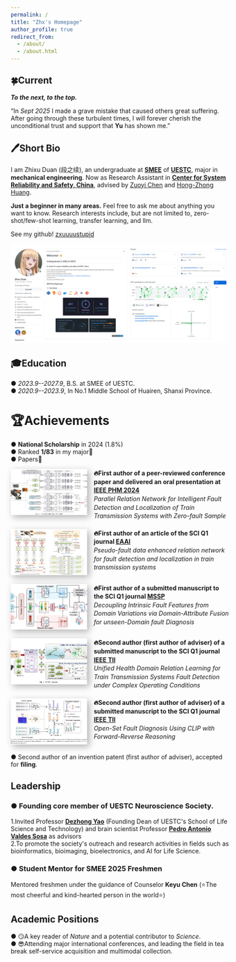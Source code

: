 ```yaml
---
permalink: /
title: "Zhx's Homepage"
author_profile: true
redirect_from: 
  - /about/
  - /about.html
---
```

🍀Current
----------
***To the next, to the top.***

“In *Sept 2025* I made a grave mistake that caused others great suffering. After going through these turbulent times, I will forever cherish the unconditional trust and support that **Yu** has shown me.”


🖊Short Bio
-----
I am Zhixu Duan (段之续), an undergraduate at [**SMEE**](https://www.smee.uestc.edu.cn/) of [**UESTC**](https://www.uestc.edu.cn/), major in **mechanical engineering**. Now as Research Assistant in [**Center for System Reliability and Safety, China**](http://relialab.org/), advised by [Zuoyi Chen](https://scholar.google.com/citations?user=nffqj1QAAAAJ&hl=zh-CN&oi=ao) and [Hong-Zhong Huang](https://www.researchgate.net/profile/Hong-Zhong-Huang).    

**Just a beginner in many areas.** Feel free to ask me about anything you want to know.   Research interests include, but are not limited to, zero-shot/few-shot learning, transfer learning, and llm. 

See my github!  [zxuuuustupid](https://github.com/zxuuuustupid)

![github](/images/github.png)

        
🎓Education
------
&#9679; *2023.9--2027.9*, B.S. at SMEE of UESTC.   
&#9679; *2020.9--2023.9*, In No.1 Middle School of Huairen, Shanxi Province.



🏆Achievements
======
&#9679; **National Scholarship** in 2024 (1.8%)   
&#9679; Ranked **1/83** in my major🥇   
&#9679; Papers📃 
<div style="display: flex; align-items: flex-start; margin-bottom: 20px;">
  <img src="/images/PHM.png" alt="PHM" 
       style="width:35%; aspect-ratio: 5/3; height:auto; object-fit:cover; margin-right: 15px; box-shadow:5px 5px 15px rgba(0,0,0,0.3);"/>
  <div style="line-height:1.4; flex:1;">
    <p style="margin:0; font-weight:bold;"> 🔥First author of a peer-reviewed conference paper and delivered an oral presentation at <a href="https://2024.globalphm.org/">IEEE PHM 2024</a></p>
    <p style="margin:0; font-style:italic;">Parallel Relation Network for Intelligent Fault Detection and Localization of Train Transmission Systems with Zero-fault Sample</p>
  </div>
</div>

<div style="display: flex; align-items: flex-start; margin-bottom: 20px;">
  <img src="/images/EAAI.png" alt="EAAI" 
       style="width:35%; aspect-ratio: 5/3; height:auto; object-fit:cover; margin-right: 15px; box-shadow:5px 5px 15px rgba(0,0,0,0.3);"/>
  <div style="line-height:1.4; flex:1;">
    <p style="margin:0; font-weight:bold;">🔥First author of an article of the SCI Q1 journal <a href="https://www.sciencedirect.com/journal/engineering-applications-of-artificial-intelligence">EAAI</a></p>
    <p style="margin:0; font-style:italic;">Pseudo-fault data enhanced relation network for fault detection and localization in train transmission systems</p>
  </div>
</div>

<div style="display: flex; align-items: flex-start; margin-bottom: 20px;">
  <img src="/images/CZSL.png" alt="CZSL" 
       style="width:35%; aspect-ratio: 5/3; height:auto; object-fit:cover; margin-right: 15px; box-shadow:5px 5px 15px rgba(0,0,0,0.3);"/>
  <div style="line-height:1.4; flex:1;">
    <p style="margin:0; font-weight:bold;">🔥First author of a submitted manuscript to the SCI Q1 journal <a href="https://www.sciencedirect.com/journal/mechanical-systems-and-signal-processing">MSSP</a></p>
    <p style="margin:0; font-style:italic;">Decoupling Intrinsic Fault Features from Domain Variations via Domain-Attribute Fusion for unseen-Domain fault Diagnosis</p>
  </div>
</div>

<div style="display: flex; align-items: flex-start; margin-bottom: 20px;">
  <img src="/images/UHDRL.png" alt="UHDRL" 
       style="width:35%; aspect-ratio: 5/3; height:auto; object-fit:cover; margin-right: 15px; box-shadow:5px 5px 15px rgba(0,0,0,0.3);"/>
  <div style="line-height:1.4; flex:1;">
    <p style="margin:0; font-weight:bold;">🔥Second author (first author of adviser) of a submitted manuscript to the SCI Q1 journal <a href="https://www.ieee-ies.org/pubs/transactions-on-industrial-informatics">IEEE TII</a></p>
    <p style="margin:0; font-style:italic;">Unified Health Domain Relation Learning for Train Transmission Systems Fault Detection under Complex Operating Conditions</p>
  </div>
</div>

<div style="display: flex; align-items: flex-start; margin-bottom: 20px;">
  <img src="/images/CLIP.png" alt="CLIP" 
       style="width:35%; aspect-ratio: 5/3; height:auto; object-fit:cover; margin-right: 15px; box-shadow:5px 5px 15px rgba(0,0,0,0.3);"/>
  <div style="line-height:1.4; flex:1;">
    <p style="margin:0; font-weight:bold;">🔥Second author (first author of adviser) of a submitted manuscript to the SCI Q1 journal <a href="https://www.ieee-ies.org/pubs/transactions-on-industrial-informatics">IEEE TII</a></p>
    <p style="margin:0; font-style:italic;">Open-Set Fault Diagnosis Using CLIP with Forward-Reverse Reasoning</p>
  </div>
</div>

[//]: # (<div style="display: flex; align-items: flex-start; margin-bottom: 20px;">)

[//]: # (  <img src="/images/PHM.png" alt="PHM" style="width:300px; height:180px; object-fit:cover; margin-right: 15px; box-shadow:5px 5px 15px rgba&#40;0,0,0,0.3&#41;;"/>)

[//]: # (  <div style="line-height:1.4;">)

[//]: # (    <p style="margin:0; font-weight:bold;">● First author of a peer-reviewed conference paper and delivered an oral presentation at <a href="https://2024.globalphm.org/">IEEE PHM 2024</a></p>)

[//]: # (    <p style="margin:0; font-style:italic;">Parallel Relation Network for Intelligent Fault Detection and Localization of Train Transmission Systems with Zero-fault Sample</p>)

[//]: # (  </div>)

[//]: # (</div>)

[//]: # ()
[//]: # (<div style="display: flex; align-items: flex-start; margin-bottom: 20px;">)

[//]: # (  <img src="/images/EAAI.png" alt="EAAI" style="width:300px; height:180px; object-fit:cover; margin-right: 15px; box-shadow:5px 5px 15px rgba&#40;0,0,0,0.3&#41;;"/>)

[//]: # (  <div style="line-height:1.4;">)

[//]: # (    <p style="margin:0; font-weight:bold;">● First author of an article of the SCI Q1 journal <a href="https://www.sciencedirect.com/journal/engineering-applications-of-artificial-intelligence">EAAI</a></p>)

[//]: # (    <p style="margin:0; font-style:italic;">Pseudo-fault data enhanced relation network for fault detection and localization in train transmission systems</p>)

[//]: # (  </div>)

[//]: # (</div>)

[//]: # ()
[//]: # (<div style="display: flex; align-items: flex-start; margin-bottom: 20px;">)

[//]: # (  <img src="/images/CZSL.png" alt="CZSL" style="width:300px; height:180px; object-fit:cover; margin-right: 15px; box-shadow:5px 5px 15px rgba&#40;0,0,0,0.3&#41;;"/>)

[//]: # (  <div style="line-height:1.4;">)

[//]: # (    <p style="margin:0; font-weight:bold;">● First author of a submitted manuscript to the SCI Q1 journal <a href="https://www.sciencedirect.com/journal/mechanical-systems-and-signal-processing">MSSP</a></p>)

[//]: # (    <p style="margin:0; font-style:italic;">Decoupling Intrinsic Fault Features from Domain Variations via Domain-Attribute Fusion for unseen-Domain fault Diagnosis</p>)

[//]: # (  </div>)

[//]: # (</div>)

[//]: # ()
[//]: # (<div style="display: flex; align-items: flex-start; margin-bottom: 20px;">)

[//]: # (  <img src="/images/UHDRL.png" alt="UHDRL" style="width:300px; height:180px; object-fit:cover; margin-right: 15px; box-shadow:5px 5px 15px rgba&#40;0,0,0,0.3&#41;;"/>)

[//]: # (  <div style="line-height:1.4;">)

[//]: # (    <p style="margin:0; font-weight:bold;">● Second author &#40;first author of adviser&#41; of a submitted manuscript to the SCI Q1 journal <a href="https://www.ieee-ies.org/pubs/transactions-on-industrial-informatics">IEEE TII</a></p>)

[//]: # (    <p style="margin:0; font-style:italic;">Unified Health Domain Relation Learning for Train Transmission Systems Fault Detection under Complex Operating Conditions</p>)

[//]: # (  </div>)

[//]: # (</div>)

[//]: # ()
[//]: # (<div style="display: flex; align-items: flex-start; margin-bottom: 20px;">)

[//]: # (  <img src="/images/CLIP.png" alt="CLIP" style="width:300px; height:180px; object-fit:cover; margin-right: 15px; box-shadow:5px 5px 15px rgba&#40;0,0,0,0.3&#41;;"/>)

[//]: # (  <div style="line-height:1.4;">)

[//]: # (    <p style="margin:0; font-weight:bold;">● Second author &#40;first author of adviser&#41; of a submitted manuscript to the SCI Q1 journal <a href="https://www.ieee-ies.org/pubs/transactions-on-industrial-informatics">IEEE TII</a></p>)

[//]: # (    <p style="margin:0; font-style:italic;">Open-Set Fault Diagnosis Using CLIP with Forward-Reverse Reasoning</p>)

[//]: # (  </div>)

[//]: # (</div>)


&#9679; Second author of an invention patent (first author of adviser), accepted for **filing**.     

Leadership
------
### &#9679; Founding core member of UESTC Neuroscience Society.   
1.Invited Professor [**Dezhong Yao**](https://scholar.google.com/citations?user=ClUoWqsAAAAJ&hl=zh-CN&oi=ao) (Founding Dean of UESTC's School of Life Science and Technology) and brain scientist Professor [**Pedro Antonio Valdes Sosa**](https://scholar.google.com/citations?user=0M2PVJIAAAAJ&hl=zh-CN&oi=ao) as advisors        
2.To promote the society's outreach and research activities in fields such as bioinformatics, bioimaging, bioelectronics, and AI for Life Science.
  
### &#9679; Student Mentor for SMEE 2025 Freshmen    
Mentored freshmen under the guidance of Counselor **Keyu Chen** (⭐The most cheerful and kind-hearted person in the world⭐)

Academic Positions    
------
&#9679; 😏A key reader of *Nature* and a potential contributor to *Science*.      
&#9679; 😎Attending major international conferences, and leading the field in tea break self-service acquisition and multimodal collection.     
